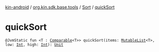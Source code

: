 [kin-android](../../index.md) / [org.kin.sdk.base.tools](../index.md) / [Sort](index.md) / [quickSort](./quick-sort.md)

# quickSort

`@JvmStatic fun <T : `[`Comparable`](https://kotlinlang.org/api/latest/jvm/stdlib/kotlin/-comparable/index.html)`<T>> quickSort(items: `[`MutableList`](https://kotlinlang.org/api/latest/jvm/stdlib/kotlin.collections/-mutable-list/index.html)`<T>, low: `[`Int`](https://kotlinlang.org/api/latest/jvm/stdlib/kotlin/-int/index.html)`, high: `[`Int`](https://kotlinlang.org/api/latest/jvm/stdlib/kotlin/-int/index.html)`): `[`Unit`](https://kotlinlang.org/api/latest/jvm/stdlib/kotlin/-unit/index.html)
